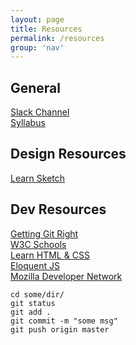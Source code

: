 ```yaml
---
layout: page
title: Resources
permalink: /resources
group: 'nav'
---
```


## General

[Slack Channel](http://core-interaction-sp.slack.com)  
[Syllabus](http://files.bryantwells.com/core-interaction_syllabus.pdf)  


## Design Resources
[Learn Sketch](https://designcode.io/sketch)

## Dev Resources
[Getting Git Right](https://www.atlassian.com/git)  
[W3C Schools](http://www.w3schools.com/)  
[Learn HTML & CSS](http://learn.shayhowe.com/)  
[Eloquent JS](http://eloquentjavascript.net/)  
[Mozilla Developer Network](https://developer.mozilla.org/en-US/docs/Web)  


~~~  
cd some/dir/
git status  
git add .  
git commit -m "some msg"  
git push origin master  
~~~  
